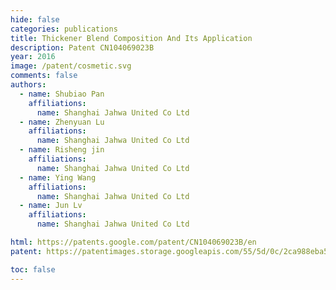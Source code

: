 ```yaml
---
hide: false
categories: publications
title: Thickener Blend Composition And Its Application
description: Patent CN104069023B
year: 2016
image: /patent/cosmetic.svg
comments: false
authors:
  - name: Shubiao Pan
    affiliations:
      name: Shanghai Jahwa United Co Ltd
  - name: Zhenyuan Lu
    affiliations:
      name: Shanghai Jahwa United Co Ltd
  - name: Risheng jin
    affiliations:
      name: Shanghai Jahwa United Co Ltd
  - name: Ying Wang
    affiliations:
      name: Shanghai Jahwa United Co Ltd
  - name: Jun Lv
    affiliations:
      name: Shanghai Jahwa United Co Ltd

html: https://patents.google.com/patent/CN104069023B/en
patent: https://patentimages.storage.googleapis.com/55/5d/0c/2ca988eba57d8e/CN104069023B.pdf

toc: false
---
```


